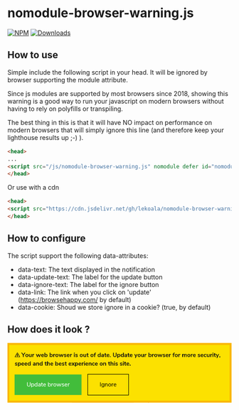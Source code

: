 # nomodule-browser-warning.js

[![NPM](https://nodei.co/npm/nomodule-browser-warning.js.png?mini=true)](https://nodei.co/npm/nomodule-browser-warning.js/) 
[![Downloads](https://img.shields.io/npm/dt/nomodule-browser-warning.js.svg)](https://www.npmjs.com/package/nomodule-browser-warning.js)

## How to use

Simple include the following script in your head. It will be ignored by browser supporting the module attribute.

Since js modules are supported by most browsers since 2018, showing this warning is a good way to run your
javascript on modern browsers without having to rely on polyfills or transpiling.

The best thing in this is that it will have NO impact on performance on modern browsers that will simply
ignore this line (and therefore keep your lighthouse results up ;-) ).

```html
<head>
...
<script src="/js/nomodule-browser-warning.js" nomodule defer id="nomodule-browser-warning"></script>
</head>
```

Or use with a cdn

```html
<head>
<script src="https://cdn.jsdelivr.net/gh/lekoala/nomodule-browser-warning.js/nomodule-browser-warning.min.js" nomodule defer id="nomodule-browser-warning"></script>
</head>
```

## How to configure

The script support the following data-attributes:
- data-text: The text displayed in the notification
- data-update-text: The label for the update button
- data-ignore-text: The label for the ignore button
- data-link: The link when you click on 'update' (https://browsehappy.com/ by default)
- data-cookie: Shoud we store ignore in a cookie? (true, by default)

## How does it look ?

![screenshot](screenshot.png "screenshot")
